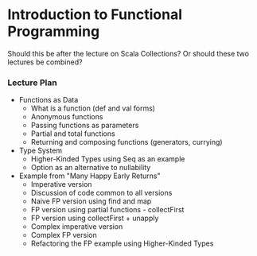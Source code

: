# Introduction to Functional Programming

Should this be after the lecture on Scala Collections? Or should these two lectures be combined?

### Lecture Plan

* Functions as Data
  * What is a function (def and val forms)
  * Anonymous functions
  * Passing functions as parameters
  * Partial and total functions
  * Returning and composing functions (generators, currying)
* Type System
  * Higher-Kinded Types using Seq as an example
  * Option as an alternative to nullability
* Example from "Many Happy Early Returns"
  * Imperative version
  * Discussion of code common to all versions
  * Naive FP version using find and map
  * FP version using partial functions - collectFirst
  * FP version using collectFirst + unapply
  * Complex imperative version
  * Complex FP version
  * Refactoring the FP example using Higher-Kinded Types